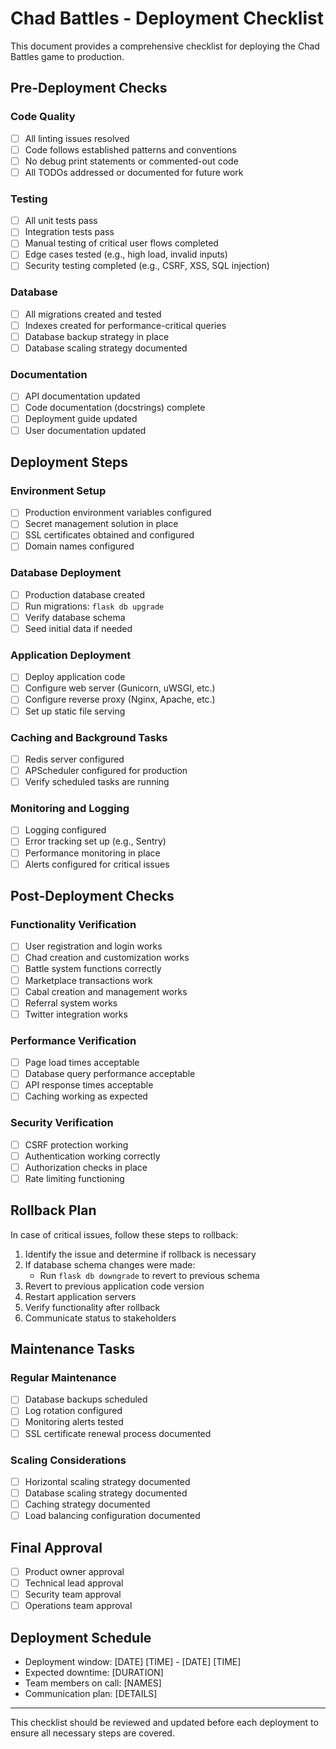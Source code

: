 # Chad Battles - Deployment Checklist

This document provides a comprehensive checklist for deploying the Chad Battles game to production.

## Pre-Deployment Checks

### Code Quality
- [ ] All linting issues resolved
- [ ] Code follows established patterns and conventions
- [ ] No debug print statements or commented-out code
- [ ] All TODOs addressed or documented for future work

### Testing
- [ ] All unit tests pass
- [ ] Integration tests pass
- [ ] Manual testing of critical user flows completed
- [ ] Edge cases tested (e.g., high load, invalid inputs)
- [ ] Security testing completed (e.g., CSRF, XSS, SQL injection)

### Database
- [ ] All migrations created and tested
- [ ] Indexes created for performance-critical queries
- [ ] Database backup strategy in place
- [ ] Database scaling strategy documented

### Documentation
- [ ] API documentation updated
- [ ] Code documentation (docstrings) complete
- [ ] Deployment guide updated
- [ ] User documentation updated

## Deployment Steps

### Environment Setup
- [ ] Production environment variables configured
- [ ] Secret management solution in place
- [ ] SSL certificates obtained and configured
- [ ] Domain names configured

### Database Deployment
- [ ] Production database created
- [ ] Run migrations: `flask db upgrade`
- [ ] Verify database schema
- [ ] Seed initial data if needed

### Application Deployment
- [ ] Deploy application code
- [ ] Configure web server (Gunicorn, uWSGI, etc.)
- [ ] Configure reverse proxy (Nginx, Apache, etc.)
- [ ] Set up static file serving

### Caching and Background Tasks
- [ ] Redis server configured
- [ ] APScheduler configured for production
- [ ] Verify scheduled tasks are running

### Monitoring and Logging
- [ ] Logging configured
- [ ] Error tracking set up (e.g., Sentry)
- [ ] Performance monitoring in place
- [ ] Alerts configured for critical issues

## Post-Deployment Checks

### Functionality Verification
- [ ] User registration and login works
- [ ] Chad creation and customization works
- [ ] Battle system functions correctly
- [ ] Marketplace transactions work
- [ ] Cabal creation and management works
- [ ] Referral system works
- [ ] Twitter integration works

### Performance Verification
- [ ] Page load times acceptable
- [ ] Database query performance acceptable
- [ ] API response times acceptable
- [ ] Caching working as expected

### Security Verification
- [ ] CSRF protection working
- [ ] Authentication working correctly
- [ ] Authorization checks in place
- [ ] Rate limiting functioning

## Rollback Plan

In case of critical issues, follow these steps to rollback:

1. Identify the issue and determine if rollback is necessary
2. If database schema changes were made:
   - Run `flask db downgrade` to revert to previous schema
3. Revert to previous application code version
4. Restart application servers
5. Verify functionality after rollback
6. Communicate status to stakeholders

## Maintenance Tasks

### Regular Maintenance
- [ ] Database backups scheduled
- [ ] Log rotation configured
- [ ] Monitoring alerts tested
- [ ] SSL certificate renewal process documented

### Scaling Considerations
- [ ] Horizontal scaling strategy documented
- [ ] Database scaling strategy documented
- [ ] Caching strategy documented
- [ ] Load balancing configuration documented

## Final Approval

- [ ] Product owner approval
- [ ] Technical lead approval
- [ ] Security team approval
- [ ] Operations team approval

## Deployment Schedule

- Deployment window: [DATE] [TIME] - [DATE] [TIME]
- Expected downtime: [DURATION]
- Team members on call: [NAMES]
- Communication plan: [DETAILS]

---

This checklist should be reviewed and updated before each deployment to ensure all necessary steps are covered. 